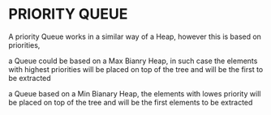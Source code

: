 # PRIORITY QUEUE

A priority Queue works in a similar way of a Heap, however this is based on priorities,

a Queue could be based on a Max Bianry Heap, in such case the elements with highest priorities will be placed on top of the tree and will be
the first to be extracted

a Queue based on a Min Bianary Heap, the elements with lowes priority will be placed on top of the tree and will be the first elements to be extracted

